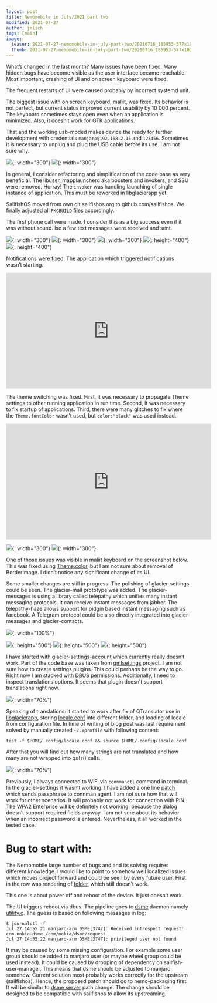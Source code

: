 ```yaml
---
layout: post
title: Nemomobile in July/2021 part two
modified: 2021-07-27
author: jmlich
tags: [main]
image:
  teaser: 2021-07-27-nemomobile-in-july-part-two/20210716_185953-577x1024r-620.jpg
  thumb: 2021-07-27-nemomobile-in-july-part-two/20210716_185953-577x1024r.jpg
---
```



What’s changed in the last month? Many issues have been fixed. Many hidden
bugs have become visible as the user interface became reachable.
Most important, crashing of UI and on screen keyboard were fixed.

The frequent restarts of UI were caused probably by incorrect systemd unit.

The biggest issue with on screen keyboard, maliit, was fixed. Its behavior
is not perfect, but current status improved current usability by 10 000 percent.
The keyboard sometimes stays open even when an application is minimized. Also,
it doesn’t work for GTK applications.

That and the working usb-moded makes device the ready for further development
with credentials `manjaro@192.168.2.15` and `123456`. Sometimes it is necessary
to unplug and plug the USB cable before its use. I am not sure why.


![](/images/2021-07-27-nemomobile-in-july-part-two/20210716_185953-577x1024.jpg){: width="300"}
![](/images/2021-07-27-nemomobile-in-july-part-two/20210714_124143-scaled.jpg){: width="300"}


In general, I consider refactoring and simplification of the code base as very beneficial.
The libuser, mapplauncherd aka boosters and invokers, and SSU were removed. Horray!
The `invoker` was handling launching of single instance of application. This must be
reworked in libglacierapp yet.

SailfishOS moved from own git.sailfishos.org to github.com/sailfishos. We finally
adjusted all `PKGBUILD` files accordingly.

The first phone call were made. I consider this as a big success even if it was without sound. 
lso a few text messages were received and sent.

![](/images/2021-07-27-nemomobile-in-july-part-two/1-1-768x1024.jpg){: width="300"}
![](/images/2021-07-27-nemomobile-in-july-part-two/2-1-768x1024.jpg){: width="300"}
![](/images/2021-07-27-nemomobile-in-july-part-two/sms1-768x1024.jpg){: width="300"}
![](/images/2021-07-27-nemomobile-in-july-part-two/sms2-768x1024.jpg){: height="400"}
![](/images/2021-07-27-nemomobile-in-july-part-two/removed-ssu-576x1024.jpg){: height="400"}


Notifications were fixed. The application which triggered notifications wasn’t starting.

<iframe width="560" height="315" src="https://www.youtube.com/embed/8P4wmU7k1C4" title="YouTube video player" frameborder="0" allow="accelerometer; autoplay; clipboard-write; encrypted-media; gyroscope; picture-in-picture" allowfullscreen></iframe>

The theme switching was fixed. First, it was necessary to propagate Theme settings to other
running application in run time. Second, It was necessary to fix startup of applications.
Third, there were many glitches to fix where the `Theme.fontColor` wasn’t used, but
`color:"black"` was used instead.

<iframe width="560" height="315" src="https://www.youtube.com/embed/zb07b8HrS2Q" title="YouTube video player" frameborder="0" allow="accelerometer; autoplay; clipboard-write; encrypted-media; gyroscope; picture-in-picture" allowfullscreen></iframe>

![](/images/2021-07-27-nemomobile-in-july-part-two/20210718142053.png){: width="300"}
![](/images/2021-07-27-nemomobile-in-july-part-two/20210718152634.png){: width="300"}

One of those issues was visible in maliit keyboard on the screenshot below. This was
fixed using [Theme.color](https://github.com/nemomobile-ux/maliit-nemo-keyboard/commit/545a187ebaf23a4e3cdad9505fd55187b8eb9504), but I am not sure about removal of BorderImage. I didn’t
notice any significant change of its UI.

Some smaller changes are still in progress. The polishing of glacier-settings could
be seen. The glacier-mail prototype was added. The glacier-messages is using a library
called telepathy which unifies many instant messaging protocols. It can receive instant
messages from jabber. The telepathy-haze allows support for pidgin based instant messaging
such as facebook. A Telegram protocol could be also directly integrated into glacier-messages
and glacier-contacts.

![](/images/2021-07-27-nemomobile-in-july-part-two/index-2-1024x576.jpg){: width="100%"}

![](/images/2021-07-27-nemomobile-in-july-part-two/20210716_185034-577x1024.jpg){: height="500"}
![](/images/2021-07-27-nemomobile-in-july-part-two/20210715_164257-577x1024.jpg){: height="500"}
![](/images/2021-07-27-nemomobile-in-july-part-two/app-switcher-columns.jpg){: height="500"}


I have started with [glacier-settings-account](https://github.com/jmlich/glacier-settings-accounts) which currently really doesn’t work.
Part of the code base was taken from [qmlsettings](https://github.com/nemomobile/qmlsettings/) project. I am not sure how to
create settings plugins. This could perhaps be the way to go. Right now I am
stacked with DBUS permissions. Additionally, I need to inspect translations options.
It seems that plugin doesn’t support translations right now.

![](/images/2021-07-27-nemomobile-in-july-part-two/1626757798.avi.gif){: width="70%"}


Speaking of translations: it started to work after fix of QTranslator use in [libglacierapp](https://github.com/nemomobile-ux/libglacierapp/pull/6),
storing [locale.conf](https://github.com/nemomobile-ux/nemo-packaging/commit/5c9cd8514e356ecebed4ac783bc8d41784c634af#diff-fa0066694e09d8feac1e3adf48c06331fee69fbb1dd9a24e02283726a7c834e7) into different folder, and loading of locale from configuration file.
In time of writing of blog post was last requirement solved by manually created
`~/.xprofile` with following content:

```
test -f $HOME/.config/locale.conf && source $HOME/.config/locale.conf
```

After that you will find out how many strings are not translated and how many are not wrapped into qsTr() calls.

![](/images/2021-07-27-nemomobile-in-july-part-two/nemo-russian.jpg){: width="70%"}

Previously, I always connected to WiFi via `connmanctl` command in terminal. In the
glacier-settings it wasn’t working. I have added a one line [patch](https://github.com/nemomobile-ux/glacier-settings/pull/29) which sends
passphrase to connman agent. I am not sure how that will work for other scenarios.
It will probably not work for connection with PIN. The WPA2 Enterprise will be
definitely not working, because the dialog doesn’t support required fields anyway.
I am not sure about its behavior when an incorrect password is entered.
Nevertheless, it all worked in the tested case.

# Bug to start with:

The Nemomobile large number of bugs and and its solving requires different knowledge.
I would like to point to somehow well localized issues which moves project forward
and could be seen by every future user. First in the row was rendering of [folder](https://github.com/nemomobile-ux/glacier-home/issues/147),
which still doesn’t work.

This one is about power off and reboot of the device. It just doesn’t work.

The UI triggers reboot via dbus. The pipeline goes to [dsme](https://github.com/sailfishos/dsme) daemon namely [utility.c](https://github.com/sailfishos/dsme/blob/master/dsme/utility.c#L71).
The guess is based on following messages in log:

```
$ journalctl -f
Jul 27 14:55:21 manjaro-arm DSME[3747]: Received introspect request: com.nokia.dsme /com/nokia/dsme/request
Jul 27 14:55:22 manjaro-arm DSME[3747]: privileged user not found
```

It may be caused by some missing configuration. For example some user group should
be added to manjaro user (or maybe wheel group could be used instead). It could be
caused by dropping of dependency on sailfish-user-manager. This means that dsme
should be adjusted to manjaro somehow. Current solution most probably works correctly
for the upstream (sailfishos). Hence, the proposed patch should go to nemo-packaging
first. It will be similar to [dsme server](https://github.com/nemomobile-ux/nemo-packaging/blob/master/dsme-git/fix-dsme_server_path.patch) path change. The change should be designed
to be compatible with sailfishos to allow its upstreaming.




